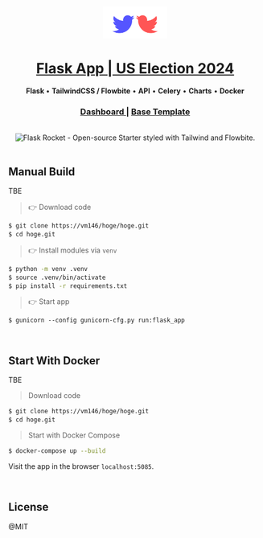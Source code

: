 <div align="center">
    <a href="https://appseed.us/product/rocket/flask/">
        <img src="./apps/static/dist/images/project-logo.svg" width="128" height="64" alt="Project Logo">
    </a>
    <h1>
        <a href="#">
            Flask App | US Election 2024
        </a>
    </h1>
    <p>
        <strong> Flask </strong> &bull; <strong>TailwindCSS / Flowbite</strong> &bull; <strong>API</strong> &bull; <strong>Celery</strong> &bull; <strong>Charts</strong> &bull; <strong>Docker</strong>
    </p>
    <h3>
        <a href="#">
           Dashboard
        </a>
        |
        <a href="https://github.com/app-generator/rocket-flask">
           Base Template
        </a>
    </h3>
</div>

<br />

<div align="center">
    <img src="https://github-production-user-asset-6210df.s3.amazonaws.com/51070104/272299949-6f4a8fd7-7cce-472a-9566-9519db338c7d.gif" alt="Flask Rocket - Open-source Starter styled with Tailwind and Flowbite.">
</div>

<br />

## Manual Build

TBE

> 👉 Download code

```bash
$ git clone https://vm146/hoge/hoge.git
$ cd hoge.git
```

> 👉 Install modules via `venv`

```bash
$ python -m venv .venv
$ source .venv/bin/activate
$ pip install -r requirements.txt
```

> 👉 Start app

```
$ gunicorn --config gunicorn-cfg.py run:flask_app
```

<br />

## Start With Docker

TBE

> Download code

```bash
$ git clone https://vm146/hoge/hoge.git
$ cd hoge.git
```

> Start with Docker Compose

```bash
$ docker-compose up --build
```

Visit the app in the browser `localhost:5085`.


<br />

## License

@MIT

<br />
